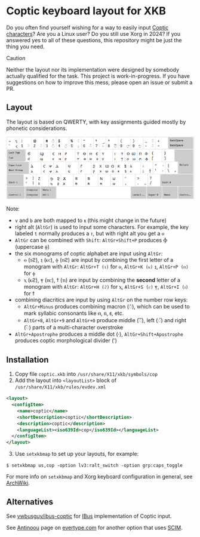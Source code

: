 # Coptic keyboard layout for XKB 

Do you often find yourself wishing for a way to easily input [Coptic characters](https://en.wikipedia.org/wiki/Coptic_script)? Are you a Linux user? Do you still use Xorg in 2024? If you answered yes to all of these questions, this repository might be just the thing you need.

> [!CAUTION]
> Neither the layout nor its implementation were designed by somebody actually qualified for the task. This project is work-in-progress. If you have suggestions on how to improve this mess, please open an issue or submit a PR.

## Layout

The layout is based on QWERTY, with key assignments guided mostly by phonetic considerations. 

![](layout.png)

Note:

* `v` and `b` are both mapped to ⲃ (this might change in the future)
* right alt (`AltGr`) is used to input some characters. For example, the key labeled `t` normally produces a ⲧ, but with right alt you get a ⲑ
* `AltGr` can be combined with `Shift`: `AltGr+Shift+P` produces Ⲫ (uppercase ⲫ)
* the six monograms of coptic alphabet are input using `AltGr`:
    * ⲑ (ⲧϩ), ⲝ (ⲕⲥ), ⲫ (ⲡϩ) are input by combining the first letter of a monogram with `AltGr`: `AltGr+T (ⲧ)` for ⲑ, `AltGr+K (ⲕ)` ⲝ, `AltGr+P (ⲡ)` for ⲫ
    * ⲭ (ⲕϩ), ⲯ (ⲡⲥ), ϯ (ⲧⲓ) are input by combining the **second** letter of a monogram with `AltGr`: `AltGr+H (ϩ)` for ⲭ, `AltGr+S (ⲥ)` ⲯ, `AltGr+I (ⲓ)` for ϯ
* combining diacritics are input by using `AltGr` on the number row keys:
    * `AltGr+Minus` produces combining macron (◌̄), which can be used to mark syllabic consonants like ⲙ̄, ⲛ̄, ⲃ̄, etc.
    * `AltGr+8`, `AltGr+9` and `AltGr+0` produce middle (◌︦), left (◌︤) and right (◌︥) parts of a multi-character overstroke
* `AltGr+Apostrophe` produces a middle dot (·), `AltGr+Shift+Apostrophe` produces coptic morphological divider (⳿)

## Installation

1. Copy file `coptic.xkb` into `/usr/share/X11/xkb/symbols/cop`
2. Add the layout into `<layoutList>` block of `/usr/share/X11/xkb/rules/evdev.xml`
```xml
<layout>
  <configItem>
	<name>coptic</name>
	<shortDescription>coptic</shortDescription>
	<description>coptic</description>
	<languageList><iso639Id>cop</iso639Id></languageList>
  </configItem>
</layout>
```
3. Use `setxkbmap` to set up your layouts, for example:
 ```shell
 $ setxkbmap us,cop -option lv3:ralt_switch -option grp:caps_toggle
 ```

For more info on `setxkbmap` and Xorg keyboard configuration in general, see [ArchWiki](https://wiki.archlinux.org/title/Xorg/Keyboard_configuration#Using_setxkbmap).

## Alternatives

See [vwbusguy/ibus-coptic](https://github.com/vwbusguy/ibus-coptic) for [IBus](https://wiki.archlinux.org/title/IBus) implementation of Coptic input. 

See [Antinoou](https://www.evertype.com/fonts/coptic/) page on [evertype.com](https://www.evertype.com) for another option that uses [SCIM](https://wiki.archlinux.org/title/Smart_Common_Input_Method).
